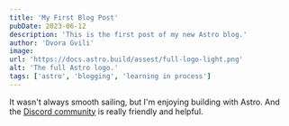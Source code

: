 ```yaml
---
title: 'My First Blog Post'
pubDate: 2023-06-12
description: 'This is the first post of my new Astro blog.'
author: 'Dvora Gvili'
image:
url: 'https://docs.astro.build/assest/full-logo-light.png'
alt: 'The full Astro logo.'
tags: ['astro', 'blogging', 'learning in process']
---
```


It wasn't always smooth sailing, but I'm enjoying building with Astro. And the [Discord community](https://astro.build/chat) is really friendly and helpful.
